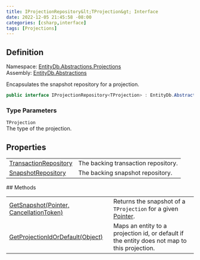 ```yaml
---
title: IProjectionRepository&lt;TProjection&gt; Interface
date: 2022-12-05 21:45:58 -08:00
categories: [csharp,interface]
tags: [Projections]
---
```


## Definition
Namespace: <a href='/posts/csharp.namespace.entitydb.abstractions.projections/'>EntityDb.Abstractions.Projections</a><br />
Assembly: <a href='/posts/csharp.assembly.entitydb.abstractions/'>EntityDb.Abstractions</a><br />

Encapsulates the snapshot repository for a projection.

```cs
public interface IProjectionRepository<TProjection> : EntityDb.Abstractions.Disposables.IDisposableResource, System.IDisposable, System.IAsyncDisposable
```
### Type Parameters
`TProjection`<br />The type of the projection.
## Properties
<table><tr><td><!--/posts/csharp.notimplemented.entitydb.abstractions.projections.iprojectionrepository-1.transactionrepository/--><a href='#'>TransactionRepository</a></td><td>
The backing transaction repository.
</td></tr><tr><td><!--/posts/csharp.notimplemented.entitydb.abstractions.projections.iprojectionrepository-1.snapshotrepository/--><a href='#'>SnapshotRepository</a></td><td>
The backing snapshot repository.
</td></tr></table>
## Methods
<table><tr><td><!--/posts/csharp.notimplemented.entitydb.abstractions.projections.iprojectionrepository-1.getsnapshot/--><a href='#'>GetSnapshot(Pointer, CancellationToken)</a></td><td>
Returns the snapshot of a <code class='language-plaintext highlighter-rouge'>TProjection</code> for a given <a href='/posts/csharp.struct.entitydb.abstractions.valueobjects.pointer/'>Pointer</a>.
</td></tr><tr><td><!--/posts/csharp.notimplemented.entitydb.abstractions.projections.iprojectionrepository-1.getprojectionidordefault/--><a href='#'>GetProjectionIdOrDefault(Object)</a></td><td>
Maps an entity to a projection id, or default if the entity does not map to this projection.
</td></tr></table>
